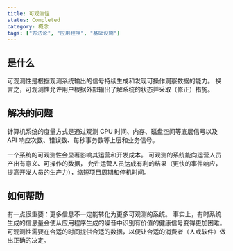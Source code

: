 ```yaml
---
title: 可观测性
status: Completed
category: 概念
tags: ["方法论", "应用程序", "基础设施"]
---
```


## 是什么

可观测性是根据观测系统输出的信号持续生成和发现可操作洞察数据的能力。
换言之，可观测性允许用户根据外部输出了解系统的状态并采取（修正）措施。

## 解决的问题

计算机系统的度量方式是通过观测 CPU 时间、内存、磁盘空间等底层信号以及 API 响应次数、错误数、每秒事务数等上层和业务信号。

一个系统的可观测性会显著影响其运营和开发成本。
可观测的系统能向运营人员产出有意义、可操作的数据，
允许运营人员达成有利的结果（更快的事件响应，提高开发人员的生产力），缩短项目周期和停机时间。

## 如何帮助

有一点很重要：更多信息不一定能转化为更多可观测的系统。
事实上，有时系统生成的信息量会使从应用程序生成的噪音中识别有价值的健康信号变得更加困难。
可观测性需要在合适的时间提供合适的数据，以便让合适的消费者（人或软件）做出正确的决定。
